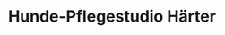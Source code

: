 ---
title: "Hunde-Pflegestudio Härter"
url: /magdeburg/hunde-pflegestudio-haerter/
shop: Tiersalon
---